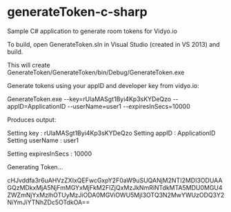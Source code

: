 # generateToken-c-sharp
Sample C# application to generate room tokens for Vidyo.io

To build, 
open GenerateToken.sln in Visual Studio (created in VS 2013) and build.


This will create GenerateToken/GenerateToken/bin/Debug/GenerateToken.exe


Generate tokens using your appID and developer key from vidyo.io:

    
GenerateToken.exe --key=rUlaMASgt1Byi4Kp3sKYDeQzo --appID=ApplicationID --userName=user1 --expiresInSecs=10000

Produces output:    
    
    
Setting key           :  rUlaMASgt1Byi4Kp3sKYDeQzo
    Setting appID         :  ApplicationID
    Setting userName      :  user1
    
Setting expiresInSecs :  10000
   
Generating Token...
    
cHJvddfa3r6uAHVzZXIxQEFwcGxpY2F0aW9uSUQANjM2NTI2MDI3ODUAAGQzMDkxMjA5NjFmMGYxMjFkM2FlZjQxMzJkNmRiNTdkMTA5MDU0MGU4ZWZmNjYxMzlhOTUyMzJiODA0MGViOWU5MjI3OTQ3N2MwYWUzODQ3Y2NiYmJiYTNhZDc5OTdkOA==

